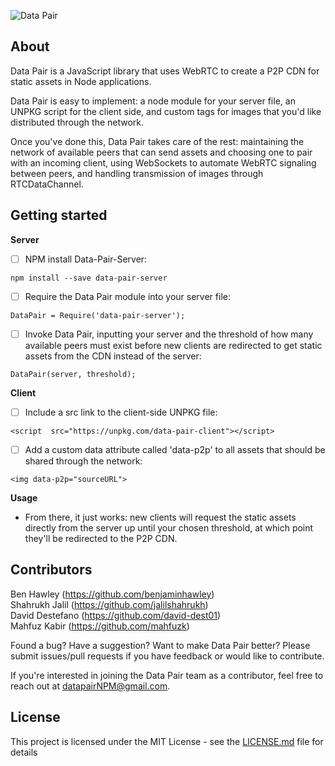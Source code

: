 ![Data Pair](https://github.com/DataPair/DataPair/blob/master/assets/data_pair_logo.jpg)

## About

Data Pair is a JavaScript library that uses WebRTC to create a P2P CDN for static assets in Node applications.

Data Pair is easy to implement: a node module for your server file, an UNPKG script for the client side, and custom tags for images that you'd like distributed through the network.

Once you've done this, Data Pair takes care of the rest: maintaining the network of available peers that can send assets and choosing one to pair with an incoming client, using WebSockets to automate WebRTC signaling between peers, and handling transmission of images through RTCDataChannel.

## Getting started
**Server**
 - [ ] NPM install Data-Pair-Server:  
   
```npm install --save data-pair-server```
  
 - [ ] Require the Data Pair module into your server file:  
   
```DataPair = Require('data-pair-server');```
  
 - [ ]  Invoke Data Pair, inputting your server and the threshold of how many available peers must exist before new clients are redirected to get static assets from the CDN instead of the server:  
   
```DataPair(server, threshold);```
  
**Client**
 - [ ] Include a src link to the client-side UNPKG file:  
   
 ```<script  src="https://unpkg.com/data-pair-client"></script>```
   
 - [ ] Add a custom data attribute called 'data-p2p' to all assets that should be shared through the network:  
   
 ```<img data-p2p="sourceURL">```

 **Usage**
 * From there, it just works: new clients will request the static assets directly from the server up until your chosen threshold, at which point they'll be redirected to the P2P CDN.
 ## Contributors
 Ben Hawley (https://github.com/benjaminhawley)  
 Shahrukh Jalil (https://github.com/jalilshahrukh)  
 David Destefano (https://github.com/david-dest01)  
 Mahfuz Kabir (https://github.com/mahfuzk)

Found a bug? Have a suggestion? Want to make Data Pair better? Please submit issues/pull requests if you have feedback or would like to contribute.

If you're interested in joining the Data Pair team as a contributor, feel free to reach out at datapairNPM@gmail.com.

## License
This project is licensed under the MIT License - see the [LICENSE.md](https://github.com/DataPair/DataPair/blob/master/license.md) file for details
